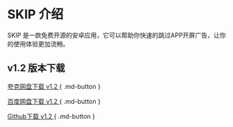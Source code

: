 # SKIP 介绍
SKIP 是一款免费开源的安卓应用，它可以帮助你快速的跳过APP开屏广告，让你的使用体验更加流畅。

## v1.2 版本下载

[夸克网盘下载 v1.2 ](https://pan.quark.cn/s/eb59f61232ef){ .md-button } 

[百度网盘下载 v1.2 ](https://pan.baidu.com/s/1y9bBGgWjO25lCCK-d3cE6g?pwd=yaiy){ .md-button } 

[Github下载 v1.2 ](https://github.com/GuoXiCheng/SKIP/raw/main/apk/SKIP-v1.2.apk){ .md-button } 

